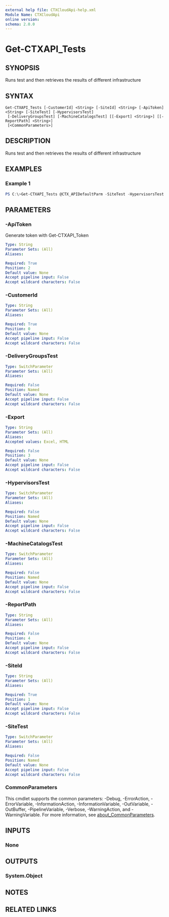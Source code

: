 ```yaml
---
external help file: CTXCloudApi-help.xml
Module Name: CTXCloudApi
online version:
schema: 2.0.0
---
```


# Get-CTXAPI_Tests

## SYNOPSIS
Runs test and then retrieves the results of different infrastructure

## SYNTAX

```
Get-CTXAPI_Tests [-CustomerId] <String> [-SiteId] <String> [-ApiToken] <String> [-SiteTest] [-HypervisorsTest]
 [-DeliveryGroupsTest] [-MachineCatalogsTest] [[-Export] <String>] [[-ReportPath] <String>]
 [<CommonParameters>]
```

## DESCRIPTION
Runs test and then retrieves the results of different infrastructure

## EXAMPLES

### Example 1
```powershell
PS C:\>Get-CTXAPI_Tests @CTX_APIDefaultParm -SiteTest -HypervisorsTest -Export HTML -ReportPath C:\Temp}
```

## PARAMETERS

### -ApiToken
 Generate token with Get-CTXAPI_Token

```yaml
Type: String
Parameter Sets: (All)
Aliases:

Required: True
Position: 2
Default value: None
Accept pipeline input: False
Accept wildcard characters: False
```

### -CustomerId

```yaml
Type: String
Parameter Sets: (All)
Aliases:

Required: True
Position: 0
Default value: None
Accept pipeline input: False
Accept wildcard characters: False
```

### -DeliveryGroupsTest

```yaml
Type: SwitchParameter
Parameter Sets: (All)
Aliases:

Required: False
Position: Named
Default value: None
Accept pipeline input: False
Accept wildcard characters: False
```

### -Export

```yaml
Type: String
Parameter Sets: (All)
Aliases:
Accepted values: Excel, HTML

Required: False
Position: 3
Default value: None
Accept pipeline input: False
Accept wildcard characters: False
```

### -HypervisorsTest

```yaml
Type: SwitchParameter
Parameter Sets: (All)
Aliases:

Required: False
Position: Named
Default value: None
Accept pipeline input: False
Accept wildcard characters: False
```

### -MachineCatalogsTest

```yaml
Type: SwitchParameter
Parameter Sets: (All)
Aliases:

Required: False
Position: Named
Default value: None
Accept pipeline input: False
Accept wildcard characters: False
```

### -ReportPath

```yaml
Type: String
Parameter Sets: (All)
Aliases:

Required: False
Position: 4
Default value: None
Accept pipeline input: False
Accept wildcard characters: False
```

### -SiteId

```yaml
Type: String
Parameter Sets: (All)
Aliases:

Required: True
Position: 1
Default value: None
Accept pipeline input: False
Accept wildcard characters: False
```

### -SiteTest

```yaml
Type: SwitchParameter
Parameter Sets: (All)
Aliases:

Required: False
Position: Named
Default value: None
Accept pipeline input: False
Accept wildcard characters: False
```

### CommonParameters
This cmdlet supports the common parameters: -Debug, -ErrorAction, -ErrorVariable, -InformationAction, -InformationVariable, -OutVariable, -OutBuffer, -PipelineVariable, -Verbose, -WarningAction, and -WarningVariable. For more information, see [about_CommonParameters](http://go.microsoft.com/fwlink/?LinkID=113216).

## INPUTS

### None
## OUTPUTS

### System.Object
## NOTES

## RELATED LINKS
